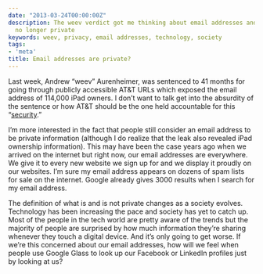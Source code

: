 ```yaml
---
date: "2013-03-24T00:00:00Z"
description: The weev verdict got me thinking about email addresses and how they are
  no longer private
keywords: weev, privacy, email addresses, technology, society
tags:
- 'meta'
title: Email addresses are private?
---
```


Last week, Andrew “weev” Aurenheimer, was sentenced to 41 months for going through publicly accessible AT&T URLs which exposed the email address of 114,000 iPad owners. I don’t want to talk get into the absurdity of the sentence or how AT&T should be the one held accountable for this “<a href="http://en.wikipedia.org/wiki/Security_through_obscurity" target="_blank">security</a>.”

I’m more interested in the fact that people still consider an email address to be private information (although I do realize that the leak also revealed iPad ownership information). This may have been the case years ago when we arrived on the internet but right now, our email addresses are everywhere. We give it to every new website we sign up for and we display it proudly on our websites. I’m sure my email address appears on dozens of spam lists for sale on the internet. Google already gives 3000 results when I search for my email address.

The definition of what is and is not private changes as a society evolves. Technology has been increasing the pace and society has yet to catch up. Most of the people in the tech world are pretty aware of the trends but the majority of people are surprised by how much information they’re sharing whenever they touch a digital device. And it’s only going to get worse. If we’re this concerned about our email addresses, how will we feel when people use Google Glass to look up our Facebook or LinkedIn profiles just by looking at us?